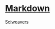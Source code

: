 # [Markdown](https://github.github.com/gfm/)

[Sciweavers](http://www.sciweavers.org/free-online-latex-equation-editor)
